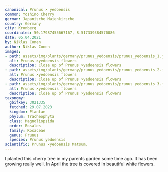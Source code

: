 ```yaml
---
canonical: Prunus × yedoensis
common: Yoshino Cherry
german: Japanische Maienkirsche
country: Germany
city: Kronberg
coordinates: 50.17987455667167, 8.517339384570086
date: 05.04.2021
by: Niklas Conen
author: Niklas Conen
images:
- path: assets/img/plants/germany/prunus_yedoensis/prunus_yedoensis_1.jpg
  alt: Prunus ×yedoensis flowers
  description: Close up of Prunus ×yedoensis flowers
- path: assets/img/plants/germany/prunus_yedoensis/prunus_yedoensis_2.jpg
  alt: Prunus ×yedoensis flowers
  description: Close up of Prunus ×yedoensis flowers
- path: assets/img/plants/germany/prunus_yedoensis/prunus_yedoensis_3.jpg
  alt: Prunus ×yedoensis flowers
  description: Close up of Prunus ×yedoensis flowers
taxonomy:
  gbifkey: 3021335
  fetched: 29.07.2023
  kingdom: Plantae
  phylum: Tracheophyta
  class: Magnoliopsida
  order: Rosales
  family: Rosaceae
  genus: Prunus
  species: Prunus yedoensis
scientific: Prunus ×yedoensis Matsum.
---
```


I planted this cherry tree in my parents garden some time ago. It has been growing really well. In April the tree is covered in beautiful white flowers.
